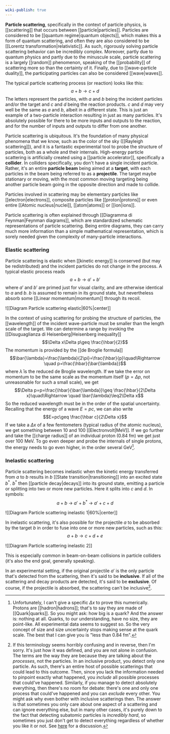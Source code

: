 ```yaml
---
wiki-publish: true
---
```

**Particle scattering**, specifically in the context of particle physics, is [[scattering]] that occurs between [[particle|particles]]. Particles are considered to be [[quantum regime|quantum objects]], which makes this a form of quantum scattering, and often they are also considered to be [[Lorentz transformation|relativistic]]. As such, rigorously solving particle scattering behavior can be incredibly complex. Moreover, partly due to quantum physics and partly due to the minuscule scale, particle scattering is a largely [[random]] phenomenon, speaking of the [[probability]] of scattering more so than the certainty of it. Finally, due to [[wave-particle duality]], the participating particles can also be considered [[wave|waves]].

The typical particle scattering process (or reaction) looks like this:
$$a+b\to c+d$$
The letters represent the particles, with $a$ and $b$ being the incident particles and/or the target and $c$ and $d$ being the reaction products. $c$ and $d$ may very well be the same as $a$ and $b$, albeit in a different state. This is just an example of a two-particle interaction resulting in just as many particles. It's absolutely possible for there to be more inputs and outputs to the reaction, and for the number of inputs and outputs to differ from one another.

Particle scattering is ubiquitous. It's the foundation of many physical phenomena that we know, such as the color of the sky ([[Rayleigh scattering]]), and it is a fantastic experimental tool to probe the structure of particles, both as a whole and their internals. High-energy particle scattering is artificially created using a [[particle accelerator]], specifically a **collider**. In colliders specifically, you don't have a single incident particle. Rather, it's an entire **particle beam** being aimed at a **target**, with each particles in the beam being referred to as a **projectile**. The target maybe stationary or moving, with the most common moving targeting being another particle beam going in the opposite direction and made to collide.

Particles involved in scattering may be elementary particles like [[electron|electrons]], composite particles like [[proton|protons]] or even entire [[Atomic nucleus|nuclei]], [[atom|atoms]] or [[ion|ions]].

Particle scattering is often explained through [[Diagramma di Feynman|Feynman diagrams]], which are standardized schematic representations of particle scattering. Being entire diagrams, they can carry much more information than a simple mathematical representation, which is sorely needed given the complexity of many-particle interactions.
### Elastic scattering
Particle scattering is elastic when [[kinetic energy]] is conserved (but may be redistributed) and the incident particles do not change in the process. A typical elastic process reads
$$a+b \rightarrow a'+b'$$
where $a'$ and $b'$ are primed just for visual clarity, and are otherwise identical to $a$ and $b$. $b$ is assumed to remain in its ground state, but nevertheless absorb some [[Linear momentum|momentum]] through its recoil.

![[Diagram Particle scattering elastic|60%|center]]

In the context of using scattering for probing the structure of particles, the [[wavelength]] of the incident wave-particle must be smaller than the length scale of the target. We can determine a range by invoking the [[Disuguaglianza di Heisenberg|Heisenberg inequality]]
$$\Delta x\Delta p\geq \frac{\hbar}{2}$$
The momentum is provided by the [[de Broglie formula]]
$$\bar{\lambda}=\frac{\lambda}{2\pi}=\frac{\hbar}{p}\quad\Rightarrow \quad p=\frac{\hbar}{\bar{\lambda}}$$
where $\bar{\lambda}$ is the reduced de Broglie wavelength. If we take the error on momentum to be the same scale as the momentum itself ($p=\Delta p$, not unreasonable for such a small scale), we get
$$\Delta p=p=\frac{\hbar}{\bar{\lambda}}\geq \frac{\hbar}{2\Delta x}\quad\Rightarrow \quad \bar{\lambda}\leq2\Delta x$$
So the reduced wavelength must be in the order of the spatial uncertainty. Recalling that the energy of a wave $E=pc$, we can also write
$$E=pc\geq \frac{\hbar c}{2\Delta x}$$
If we take a $\Delta x$ of a few femtometers (typical radius of the atomic nucleus), we get something between 10 and 100 [[Electronvolt|MeV]]. If we go further and take the [[charge radius]] of an individual proton (0.84 fm) we get just over 100 MeV. To go even deeper and probe the internals of single protons, the energy needs to go even higher, in the order several GeV[^1].
### Inelastic scattering
Particle scattering becomes inelastic when the kinetic energy transferred from $a$ to $b$ results in $b$ [[State transition|transitioning]] into an excited state $b^{*}$. $b^{*}$ then [[particle decay|decays]] into its ground state, emitting a particle or splitting into two or more new particles. Here it splits into $c$ and $d$. In symbols:
$$a+b\ \rightarrow\ a'+b^{*}\ \to\ a'+c+d$$

![[Diagram Particle scattering inelastic 1|60%|center]]

In inelastic scattering, it's also possible for the projectile $a$ to be absorbed by the target $b$ in order to fuse into one or more new particles, such as this:
$$a+b\to c+d+e$$

![[Diagram Particle scattering inelastic 2]]

This is especially common in beam-on-beam collisions in particle colliders (it's also the end goal, generally speaking).

In an experimental setting, if the original projectile $a'$ is the only particle that's detected from the scattering, then it's said to be **inclusive**. If all of the scattering and decay products are detected, it's said to be **exclusive**. Of course, if the projectile is absorbed, the scattering can't be inclusive[^2].

[^1]: Unfortunately, I can't give a specific $\Delta x$ to prove this numerically. Protons are [[hadron|hadrons]]; that's to say they are made of [[Quark|quarks]]. So you might ask: how big is a quark? And the answer is: nothing at all. Quarks, to our understanding, have no size, they are point-like. All experimental data seems to suggest so. So the very concept of size and size uncertainty stops making sense at the quark scale. The best that I can give you is "less than 0.84 fm".

[^2]: If this terminology seems horribly confusing and in reverse, then I'm sorry. It's just how it was defined, and you are not alone in confusion. The terms are the way they are because they are talking about the *processes*, not the particles. In an inclusive product, you detect only one particle. As such, there's an entire host of possible scatterings that could lead to this outcome. Then, since you lack the information needed to pinpoint exactly what happened, you *include* all possible processes that could've happened. Similarly, if you manage to detect absolutely everything, then there's no room for debate: there's one and only one process that could've happened and you can *exclude* every other. You might ask why even bother with inclusive scatterings then. The answer is that sometimes you only care about one aspect of a scattering and can ignore everything else, but in many other cases, it's purely down to the fact that detecting subatomic particles is *incredibly hard*, so sometimes you just don't get to detect everything regardless of whether you like it or not. See [here](https://physics.stackexchange.com/questions/1217/whats-the-difference-between-inclusive-and-exclusive-decays) for a discussion.
